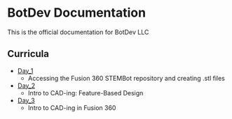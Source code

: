 
# BotDev Documentation

This is the official documentation for BotDev LLC

## Curricula

- [Day_1](https://github.com/BotDevLLC/BotDevCurriculum/blob/master/Curriculum/Week_2/Day_1/Intro_to_Cad.md)
    -  Accessing the Fusion 360 STEMBot repository and creating .stl files
- [Day_2](https://github.com/BotDevLLC/BotDevCurriculum/blob/master/Curriculum/Week_2/Day_2/Feature_Based_Design_Lesson_Plan.md)
    - Intro to CAD-ing: Feature-Based Design
- [Day_3](https://github.com/BotDevLLC/BotDevCurriculum/blob/master/Curriculum/Week_2/Day_3/Intro_to_Fusion_360.md)
    -  Intro to CAD-ing in Fusion 360



